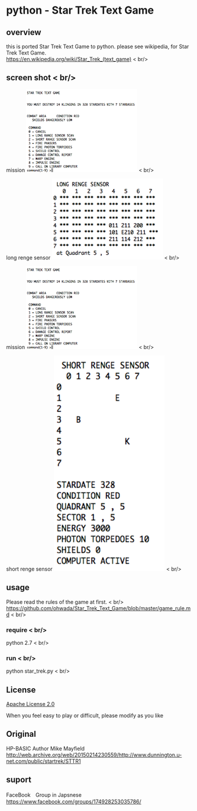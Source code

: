 # python - Star Trek Text Game

## overview
this is ported Star Trek Text Game to python.
please see wikipedia, for Star Trek Text Game. <br/>
https://en.wikipedia.org/wiki/Star_Trek_(text_game) < br/>

## screen shot < br/>

mission
<img src="https://github.com/ohwada/Star_Trek_Text_Game/blob/master/python/docs/screenshot_python_mission.png" width="300" />  < br/>

long renge sensor
<img src="https://github.com/ohwada/Star_Trek_Text_Game/blob/master/python/docs/screenshot_python_long_sensor.png" width="300" />  < br/>

mission
<img src="https://github.com/ohwada/Star_Trek_Text_Game/blob/master/python/docs/screenshot_python_mission.png" width="300" />  < br/>

short renge sensor
<img src="https://github.com/ohwada/Star_Trek_Text_Game/blob/master/python/docs/screenshot_python_short_sensor.png" width="300" />  < br/>

## usage

Please read the rules of the game at first.  < br/>
https://github.com/ohwada/Star_Trek_Text_Game/blob/master/game_rule.md < br/>

### require < br/>
python 2.7 < br/>

### run < br/>
python star_trek.py < br/>

## License 
[Apache License 2.0](https://www.apache.org/licenses/LICENSE-2.0)

When you feel easy to play or difficult, please modify as you like <br/>

## Original
HP-BASIC Author Mike Mayfield
http://web.archive.org/web/20150214230559/http://www.dunnington.u-net.com/public/startrek/STTR1

## suport <br/>
FaceBook　Group in Japsnese <br/>
https://www.facebook.com/groups/174928253035786/
